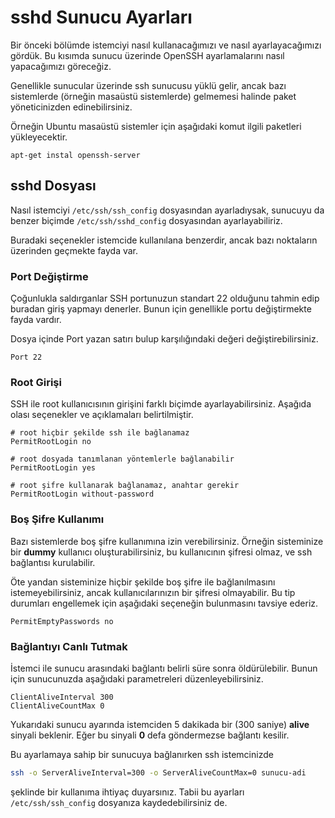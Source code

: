 # sshd Sunucu Ayarları

Bir önceki bölümde istemciyi nasıl kullanacağımızı ve nasıl ayarlayacağımızı gördük. Bu kısımda sunucu üzerinde OpenSSH ayarlamalarını nasıl yapacağımızı göreceğiz.

Genellikle sunucular üzerinde ssh sunucusu yüklü gelir, ancak bazı sistemlerde (örneğin masaüstü sistemlerde) gelmemesi halinde paket yöneticinizden edinebilirsiniz.

Örneğin Ubuntu masaüstü sistemler için aşağıdaki komut ilgili paketleri yükleyecektir.

```apt-get instal openssh-server```

## sshd Dosyası

Nasıl istemciyi ```/etc/ssh/ssh_config``` dosyasından ayarladıysak, sunucuyu da benzer biçimde ```/etc/ssh/sshd_config``` dosyasından ayarlayabiliriz.

Buradaki seçenekler istemcide kullanılana benzerdir, ancak bazı noktaların üzerinden geçmekte fayda var.

### Port Değiştirme

Çoğunlukla saldırganlar SSH portunuzun standart 22 olduğunu tahmin edip buradan giriş yapmayı denerler. Bunun için genellikle portu değiştirmekte fayda vardır.

Dosya içinde Port yazan satırı bulup karşılığındaki değeri değiştirebilirsiniz.

```
Port 22
```

### Root Girişi

SSH ile root kullanıcısının girişini farklı biçimde ayarlayabilirsiniz. Aşağıda olası seçenekler ve açıklamaları belirtilmiştir.

```
# root hiçbir şekilde ssh ile bağlanamaz
PermitRootLogin no

# root dosyada tanımlanan yöntemlerle bağlanabilir
PermitRootLogin yes

# root şifre kullanarak bağlanamaz, anahtar gerekir
PermitRootLogin without-password
```

### Boş Şifre Kullanımı

Bazı sistemlerde boş şifre kullanımına izin verebilirsiniz. Örneğin sisteminize bir **dummy** kullanıcı oluşturabilirsiniz, bu kullanıcının şifresi olmaz, ve ssh bağlantısı kurulabilir.

Öte yandan sisteminize hiçbir şekilde boş şifre ile bağlanılmasını istemeyebilirsiniz, ancak kullanıcılarınızın bir şifresi olmayabilir. Bu tip durumları engellemek için aşağıdaki seçeneğin bulunmasını tavsiye ederiz.

```
PermitEmptyPasswords no
```

### Bağlantıyı Canlı Tutmak

İstemci ile sunucu arasındaki bağlantı belirli süre sonra öldürülebilir. Bunun için sunucunuzda aşağıdaki parametreleri düzenleyebilirsiniz.

```
ClientAliveInterval 300
ClientAliveCountMax 0
```

Yukarıdaki sunucu ayarında istemciden 5 dakikada bir (300 saniye) **alive** sinyali beklenir. Eğer bu sinyali **0** defa göndermezse bağlantı kesilir.

Bu ayarlamaya sahip bir sunucuya bağlanırken ssh istemcinizde

```bash
ssh -o ServerAliveInterval=300 -o ServerAliveCountMax=0 sunucu-adi
```

şeklinde bir kullanıma ihtiyaç duyarsınız. Tabii bu ayarları ```/etc/ssh/ssh_config``` dosyanıza kaydedebilirsiniz de.


